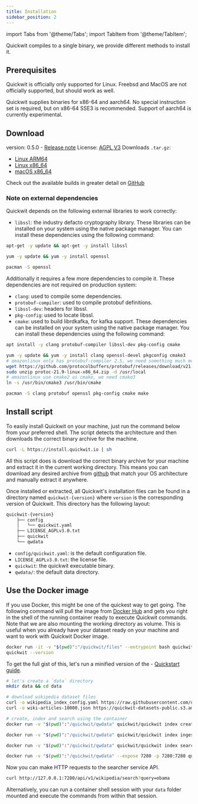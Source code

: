 ```yaml
---
title: Installation
sidebar_position: 2
---
```


import Tabs from '@theme/Tabs';
import TabItem from '@theme/TabItem';

Quickwit compiles to a single binary, we provide different methods to install it.

## Prerequisites

Quickwit is officially only supported for Linux. Freebsd and MacOS are not officially supported, but should work as well.

Quickwit supplies binaries for x86-64 and aarch64. No special instruction set is required, but on x86-64 SSE3 is recommended.
Support of aarch64 is currently experimental.

## Download

version: 0.5.0 - [Release note](https://github.com/quickwit-oss/quickwit/releases/tag/v0.4.0)
License: [AGPL V3](https://github.com/quickwit-oss/quickwit/blob/main/LICENSE.md)
Downloads `.tar.gz`:
- [Linux ARM64](https://github.com/quickwit-oss/quickwit/releases/download/v0.4.0/quickwit-v0.4.0-aarch64-unknown-linux-gnu.tar.gz)
- [Linux x86_64](https://github.com/quickwit-oss/quickwit/releases/download/v0.4.0/quickwit-v0.4.0-x86_64-unknown-linux-gnu.tar.gz)
- [macOS x86_64](https://github.com/quickwit-oss/quickwit/releases/download/v0.4.0/quickwit-v0.4.0-x86_64-apple-darwin.tar.gz)


Check out the available builds in greater detail on [GitHub](https://github.com/quickwit-oss/quickwit/releases)

### Note on external dependencies

Quickwit depends on the following external libraries to work correctly:
- `libssl`: the industry defacto cryptography library.
These libraries can be installed on your system using the native package manager.
You can install these dependencies using the following command:

<Tabs>

<TabItem value="ubuntu" label="Ubuntu">

```bash
apt-get -y update && apt-get -y install libssl
```

</TabItem>

<TabItem value="aws-linux" label="AWS Linux">

```bash
yum -y update && yum -y install openssl
```

</TabItem>

<TabItem value="arch-linux" label="Arch Linux">

```bash
pacman -S openssl
```

</TabItem>

</Tabs>

Additionally it requires a few more dependencies to compile it. These dependencies are not required on production system:
- `clang`: used to compile some dependencies.
- `protobuf-compiler`: used to compile protobuf definitions.
- `libssl-dev`: headers for libssl.
- `pkg-config`: used to locate libssl.
- `cmake`: used to build librdkafka, for kafka support.
These dependencies can be installed on your system using the native package manager.
You can install these dependencies using the following command:

<Tabs>

<TabItem value="ubuntu" label="Ubuntu">

```bash
apt install -y clang protobuf-compiler libssl-dev pkg-config cmake
```

</TabItem>

<TabItem value="aws-linux" label="AWS Linux">

```bash
yum -y update && yum -y install clang openssl-devel pkgconfig cmake3
# amazonlinux only has protobuf-compiler 2.5, we need something much more up to date.
wget https://github.com/protocolbuffers/protobuf/releases/download/v21.9/protoc-21.9-linux-x86_64.zip
sudo unzip protoc-21.9-linux-x86_64.zip -d /usr/local
# amazonlinux use cmake2 as cmake, we need cmake3
ln -s /usr/bin/cmake3 /usr/bin/cmake
```

</TabItem>

<TabItem value="arch-linux" label="Arch Linux">

```bash
pacman -S clang protobuf openssl pkg-config cmake make
```

</TabItem>

</Tabs>



## Install script

To easily install Quickwit on your machine, just run the command below from your preferred shell.
The script detects the architecture and then downloads the correct binary archive for the machine.

```bash
curl -L https://install.quickwit.io | sh
```

All this script does is download the correct binary archive for your machine and extract it in the current working directory. This means you can download any desired archive from [github](https://github.com/quickwit-oss/quickwit/releases) that match your OS architecture and manually extract it anywhere.

Once installed or extracted, all Quickwit's installation files can be found in a directory named `quickwit-{version}` where `version` is the corresponding version of Quickwit. This directory has the following layout:

```bash
quickwit-{version}
    ├── config
    │   └── quickwit.yaml
    ├── LICENSE_AGPLv3.0.txt
    ├── quickwit
    └── qwdata
```

- `config/quickwit.yaml`: is the default configuration file.
- `LICENSE_AGPLv3.0.txt`: the license file.
- `quickwit`: the quickwit executable binary.
- `qwdata/`: the default data directory.


## Use the Docker image

If you use Docker, this might be one of the quickest way to get going.
The following command will pull the image from [Docker Hub](https://hub.docker.com/r/quickwit/quickwit)
and gets you right in the shell of the running container ready to execute Quickwit commands.
Note that we are also mounting the working directory as volume. This is useful when you already have your dataset ready on your machine and want to work with Quickwit Docker image.

```bash
docker run -it -v "$(pwd)":"/quickwit/files" --entrypoint bash quickwit/quickwit
quickwit --version
```

To get the full gist of this, let's run a minified version of the - [Quickstart guide](./quickstart.md).

```bash
# let's create a `data` directory
mkdir data && cd data

# download wikipedia dataset files
curl -o wikipedia_index_config.yaml https://raw.githubusercontent.com/quickwit-oss/quickwit/main/config/tutorials/wikipedia/index-config.yaml
curl -o wiki-articles-10000.json https://quickwit-datasets-public.s3.amazonaws.com/wiki-articles-10000.json

# create, index and search using the container
docker run -v "$(pwd)":"/quickwit/qwdata" quickwit/quickwit index create --index-config ./qwdata/wikipedia_index_config.yaml

docker run -v "$(pwd)":"/quickwit/qwdata" quickwit/quickwit index ingest --index wikipedia --input-path ./qwdata/wiki-articles-10000.json

docker run -v "$(pwd)":"/quickwit/qwdata" quickwit/quickwit index search --index wikipedia --query "barack obama"

docker run -v "$(pwd)":"/quickwit/qwdata" --expose 7280 -p 7280:7280 quickwit/quickwit run --service searcher
```

Now you can make HTTP requests to the searcher service API.

```bash
curl http://127.0.0.1:7280/api/v1/wikipedia/search?query=obama
```

Alternatively, you can run a container shell session with your `data` folder mounted and execute the commands from within that session.

